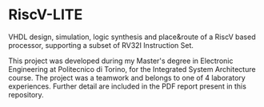 # RiscV-LITE
VHDL design, simulation, logic synthesis and place&route of a RiscV based processor, supporting a subset of RV32I Instruction Set.

This project was developed during my Master's degree in Electronic Engineering at Politecnico di Torino, for the Integrated System Architecture course. The project was a teamwork and belongs to one of 4 laboratory experiences. Further detail are included in the PDF report present in this repository.
